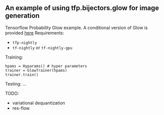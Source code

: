 ## An example of using tfp.bijectors.glow for image generation
Tensorflow Probability Glow example. A conditional version of Glow is provided [here](tfp_glow/bijectors)
Requirements:
- `tfp-nightly`
- `tf-nightly` or `tf-nightly-gpu`

Training:
```
hpams = Hyparams() # hyper parameters
trainer = GlowTrainer(hpams)
trainer.train()
```
Testing:
...
<br>

TODO:
- variational dequantization
- res-flow
